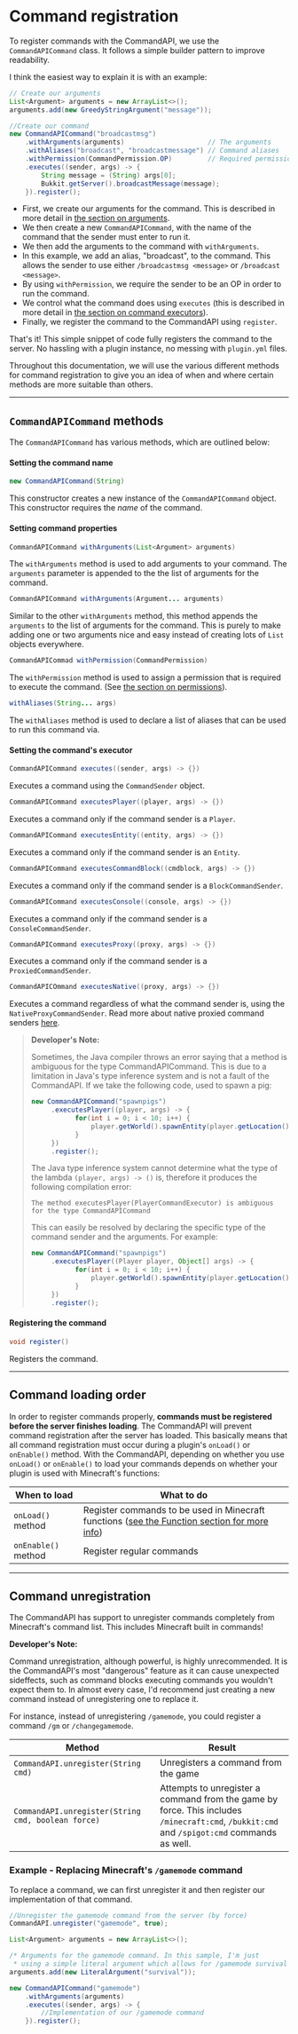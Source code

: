 # Command registration

To register commands with the CommandAPI, we use the `CommandAPICommand` class. It follows a simple builder pattern to improve readability.

I think the easiest way to explain it is with an example:

```java
// Create our arguments
List<Argument> arguments = new ArrayList<>();
arguments.add(new GreedyStringArgument("message"));

//Create our command
new CommandAPICommand("broadcastmsg")
    .withArguments(arguments)                     // The arguments
    .withAliases("broadcast", "broadcastmessage") // Command aliases
    .withPermission(CommandPermission.OP)         // Required permissions
    .executes((sender, args) -> {
        String message = (String) args[0];
        Bukkit.getServer().broadcastMessage(message);
    }).register();
```

- First, we create our arguments for the command. This is described in more detail in [the section on arguments](./arguments.html). 
- We then create a new `CommandAPICommand`, with the name of the command that the sender must enter to run it. 
- We then add the arguments to the command with `withArguments`.
- In this example, we add an alias, "broadcast", to the command. This allows the sender to use either `/broadcastmsg <message>` or `/broadcast <message>`.
- By using `withPermission`, we require the sender to be an OP in order to run the command.
- We control what the command does using `executes` (this is described in more detail in [the section on command executors](./commandexecutors.html)).
- Finally, we register the command to the CommandAPI using `register`.

That's it! This simple snippet of code fully registers the command to the server. No hassling with a plugin instance, no messing with `plugin.yml` files.

Throughout this documentation, we will use the various different methods for command registration to give you an idea of when and where certain methods are more suitable than others.

-----

## `CommandAPICommand` methods

The `CommandAPICommand` has various methods, which are outlined below:

#### Setting the command name

```java
new CommandAPICommand(String)
```

This constructor creates a new instance of the `CommandAPICommand` object. This constructor requires the _name_ of the command.

#### Setting command properties

```java
CommandAPICommand withArguments(List<Argument> arguments)
```

The `withArguments` method is used to add arguments to your command. The `arguments` parameter is appended to the the list of arguments for the command.

```java
CommandAPICommand withArguments(Argument... arguments)
```

Similar to the other `withArguments` method, this method appends the `arguments` to the list of arguments for the command. This is purely to make adding one or two arguments nice and easy instead of creating lots of `List` objects everywhere.

```java
CommandAPICommad withPermission(CommandPermission)
``` 

The `withPermission` method is used to assign a permission that is required to execute the command. (See [the section on permissions](permissions.html)).

```java
withAliases(String... args)
```

The `withAliases` method is used to declare a list of aliases that can be used to run this command via.

#### Setting the command's executor

```java
CommandAPICommand executes((sender, args) -> {})
```

Executes a command using the `CommandSender` object.

```java
CommandAPICommand executesPlayer((player, args) -> {})
```

Executes a command only if the command sender is a `Player`.

```java
CommandAPICommand executesEntity((entity, args) -> {})
```

Executes a command only if the command sender is an `Entity`.

```java
CommandAPICommand executesCommandBlock((cmdblock, args) -> {})
```

Executes a command only if the command sender is a `BlockCommandSender`.

```java
CommandAPICommand executesConsole((console, args) -> {})
```

Executes a command only if the command sender is a `ConsoleCommandSender`.

```java
CommandAPICommand executesProxy((proxy, args) -> {})
```

Executes a command only if the command sender is a `ProxiedCommandSender`.

```java
CommandAPICOmmand executesNative((proxy, args) -> {})
```

Executes a command regardless of what the command sender is, using the `NativeProxyCommandSender`.  Read more about native proxied command senders [here](./native.md).

> **Developer's Note:**
>
> Sometimes, the Java compiler throws an error saying that a method is ambiguous for the type CommandAPICommand. This is due to a limitation in Java's type inference system and is not a fault of the CommandAPI. If we take the following code, used to spawn a pig:
>
> ```java
> new CommandAPICommand("spawnpigs")
>      .executesPlayer((player, args) -> {
>            for(int i = 0; i < 10; i++) {
>                player.getWorld().spawnEntity(player.getLocation(), (EntityType) args[0]);
>            }
>      })
>      .register();
> ```
>
> The Java type inference system cannot determine what the type of the lambda `(player, args) -> ()` is, therefore it produces the following compilation error:
>
> ```
> The method executesPlayer(PlayerCommandExecutor) is ambiguous for the type CommandAPICommand
> ```
>
> This can easily be resolved by declaring the specific type of the command sender and the arguments. For example:
>
> ```java
> new CommandAPICommand("spawnpigs")
>      .executesPlayer((Player player, Object[] args) -> {
>            for(int i = 0; i < 10; i++) {
>                player.getWorld().spawnEntity(player.getLocation(), (EntityType) args[0]);
>            }
>      })
>      .register();
> ```

#### Registering the command

```java
void register()
```

Registers the command.

-----


## Command loading order

In order to register commands properly, **commands must be registered before the server finishes loading**. The CommandAPI will prevent command registration after the server has loaded. This basically means that all command registration must occur during a plugin's `onLoad()` or `onEnable()` method. With the CommandAPI, depending on whether you use `onLoad()` or `onEnable()` to load your commands depends on whether your plugin is used with Minecraft's functions:

| When to load        | What to do                                                                                                     |
| ------------------- | -------------------------------------------------------------------------------------------------------------- |
| `onLoad()` method   | Register commands to be used in Minecraft functions ([see the Function section for more info](functions.html)) |
| `onEnable()` method | Register regular commands                                                                                      |

-----

## Command unregistration

The CommandAPI has support to unregister commands completely from Minecraft's command list. This includes Minecraft built in commands!

<div class="warning">

**Developer's Note:**

Command unregistration, although powerful, is highly unrecommended. It is the CommandAPI's most "dangerous" feature as it can cause unexpected sideffects, such as command blocks executing commands you wouldn't expect them to. In almost every case, I'd recommend just creating a new command instead of unregistering one to replace it.

For instance, instead of unregistering `/gamemode`, you could register a command `/gm` or `/changegamemode`.

</div>

| Method                                             | Result                                                       |
| -------------------------------------------------- | ------------------------------------------------------------ |
| `CommandAPI.unregister(String cmd)`                | Unregisters a command from the game                          |
| `CommandAPI.unregister(String cmd, boolean force)` | Attempts to unregister a command from the game by force. This includes `/minecraft:cmd`, `/bukkit:cmd` and `/spigot:cmd` commands as well. |

<div class="example">

### Example - Replacing Minecraft's `/gamemode` command

To replace a command, we can first unregister it and then register our implementation of that command.

```java
//Unregister the gamemode command from the server (by force)
CommandAPI.unregister("gamemode", true);

List<Argument> arguments = new ArrayList<>();

/* Arguments for the gamemode command. In this sample, I'm just 
 * using a simple literal argument which allows for /gamemode survival */
arguments.add(new LiteralArgument("survival"));

new CommandAPICommand("gamemode")
    .withArguments(arguments)
    .executes((sender, args) -> {
        //Implementation of our /gamemode command
    }).register();
```

</div>